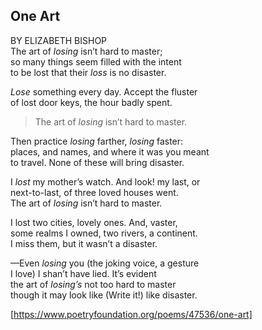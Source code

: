 ## One Art ##

BY ELIZABETH BISHOP<br>
The art of *losing* isn’t hard to master;<br>
so many things seem filled with the intent<br>
to be lost that their *loss* is no disaster.<br>

*Lose* something every day. Accept the fluster<br>
of lost door keys, the hour badly spent.<br>
>The art of *losing* isn’t hard to master.<br>

Then practice *losing* farther, *losing* faster:<br>
places, and names, and where it was you meant<br>
to travel. None of these will bring disaster.<br>

I *lost* my mother’s watch. And look! my last, or<br>
next-to-last, of three loved houses went.<br>
The art of *losing* isn’t hard to master.<br>

I lost two cities, lovely ones. And, vaster,<br>
some realms I owned, two rivers, a continent.<br>
I miss them, but it wasn’t a disaster.<br>

—Even *losing* you (the joking voice, a gesture<br>
I love) I shan’t have lied. It’s evident<br>
the art of *losing’s* not too hard to master<br>
though it may look like (Write it!) like disaster.<br>

[https://www.poetryfoundation.org/poems/47536/one-art]
